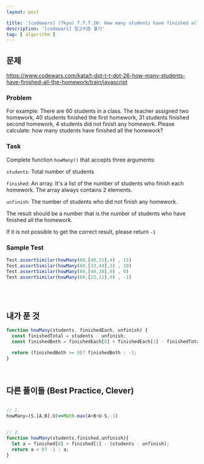 ```yaml
---
layout: post

title: '[codewars] (7kyu) T.T.T.26: How many students have finished all the homework'
description: '[codewars] 알고리즘 풀기'
tag: [ algorithm ]
---
```



## 문제

https://www.codewars.com/kata/t-dot-t-t-dot-26-how-many-students-have-finished-all-the-homework/train/javascript


### Problem

For example: There are 60 students in a class. The teacher assigned two homework, 40 students finished the first homework, 31 students finished second homework, 4 students did not finish any homework. Please calculate: how many students have finished all the homework?

### Task

Complete function `howMany()` that accepts three arguments:  

`students`: Total number of students  

`finished`: An array. It's a list of the number of students who finish each homework. The array always contains 2 elements.  

`unfinish`: The number of students who did not finish any homework.  

The result should be a number that is the number of students who have finished all the homework.  

If it is not possible to get the correct result, please return `-1`  

### Sample Test

```javascript
Test.assertSimilar(howMany(60,[40,31],4) , 15)
Test.assertSimilar(howMany(60,[33,44],3) , 20)
Test.assertSimilar(howMany(60,[40,20],0) , 0)
Test.assertSimilar(howMany(60,[22,11],6) , -1)
```

<br>
<br>

## 내가 푼 것

```javascript
function howMany(students, finishedEach, unfinish) {
  const finishedTotal = students - unfinish;
  const finishedBoth = finishedEach[0] + finishedEach[1] - finishedTotal;

  return (finishedBoth >= 0)? finishedBoth : -1;
}
```

<br>

## 다른 풀이들 (Best Practice, Clever)

```javascript

// 1.
howMany=(S,[A,B],U)=>Math.max(A+B+U-S,-1)


// 2.
function howMany(students,finished,unfinish){
  let a = finished[0] + finished[1] - (students - unfinish);
  return a < 0? -1 : a;
}

```
